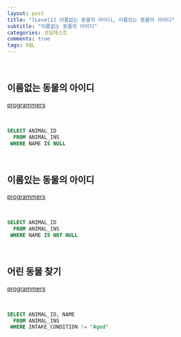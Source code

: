 ```yaml
---
layout: post
title: "[Level1] 이름없는 동물의 아이디, 이름있는 동물의 아이디"
subtitle: "이름없는 동물의 아이디"
categories: 코딩테스트
comments: true
tags: SQL
---
```


<br>

## 이름없는 동물의 아이디

[programmers](https://programmers.co.kr/learn/courses/30/lessons/59039) <br>

<br>

```sql
SELECT ANIMAL_ID
  FROM ANIMAL_INS
 WHERE NAME IS NULL
```

<br>

## 이름있는 동물의 아이디

[programmers](https://programmers.co.kr/learn/courses/30/lessons/59407) <br>

<br>

```sql
SELECT ANIMAL_ID
  FROM ANIMAL_INS
 WHERE NAME IS NOT NULL
```

<br>

## 어린 동물 찾기

[programmers](https://programmers.co.kr/learn/courses/30/lessons/59037) <br>

<br>

```sql
SELECT ANIMAL_ID, NAME
  FROM ANIMAL_INS
 WHERE INTAKE_CONDITION != "Aged"
```